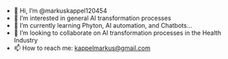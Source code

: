 - 👋 Hi, I’m @markuskappel120454
- 👀 I’m interested in general AI transformation processes
- 🌱 I’m currently learning Phyton, AI automation, and Chatbots...
- 💞️ I’m looking to collaborate on AI transformation processes in the Health Industry
- 📫 How to reach me: kappelmarkus@gmail.com
<!---
markuskappel120454/markuskappel120454 is a ✨ special ✨ repository because its `README.md` (this file) appears on your GitHub profile.
You can click the Preview link to take a look at your changes.
--->
